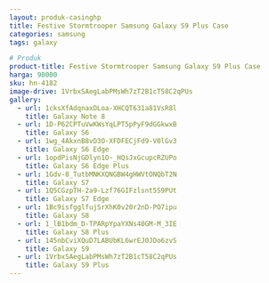```yaml
---
layout: produk-casinghp
title: Festive Stormtrooper Samsung Galaxy S9 Plus Case
categories: samsung
tags: galaxy

# Produk
product-title: Festive Stormtrooper Samsung Galaxy S9 Plus Case
harga: 90000
sku: hn-4182
image-drive: 1VrbxSAegLabPMsWh7zT2B1cT58C2qPUs
gallery:
  - url: 1cksXfAdqnaxDLoa-XHCQT631a81VsR8l
    title: Galaxy Note 8
  - url: 1D-P62CPTuVwKWsYqLPT5pPyF9dGGkwxB
    title: Galaxy S6
  - url: 1wg_4AkxnB8vD3O-XFDFECjFd9-V0lGv3
    title: Galaxy S6 Edge
  - url: 1opdPisNjGDlyn1O-_HQsJxGcupcRZUPo
    title: Galaxy S6 Edge Plus
  - url: 1Gdv-8_TutbMNKXQNGBW4gHWVtONQbT2N
    title: Galaxy S7
  - url: 1Q5CGzpTH-2a9-Lzf76GIFzlsnt5S9PUt
    title: Galaxy S7 Edge
  - url: 1Bc9isfgglfujSrXhK0v20r2nD-PO7ipu
    title: Galaxy S8
  - url: 1_lB1bdm_D-TPARpYpaYXNs40GM-M_3IE
    title: Galaxy S8 Plus
  - url: 145nbCviXQuD7LABUbKL6wrEJ0JDo6zvS
    title: Galaxy S9
  - url: 1VrbxSAegLabPMsWh7zT2B1cT58C2qPUs
    title: Galaxy S9 Plus
---
```

